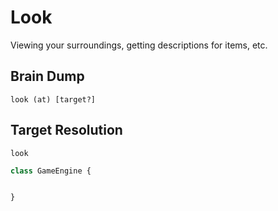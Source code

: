 # Look #

Viewing your surroundings, getting descriptions for items, etc.

## Brain Dump ##


```
look (at) [target?]
```


## Target Resolution ##

```
look
```

```javascript
class GameEngine {


}
```
